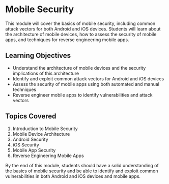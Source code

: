 # Mobile Security

This module will cover the basics of mobile security, including common attack vectors for both Android and iOS devices. Students will learn about the architecture of mobile devices, how to assess the security of mobile apps, and techniques for reverse engineering mobile apps.

## Learning Objectives

- Understand the architecture of mobile devices and the security implications of this architecture
- Identify and exploit common attack vectors for Android and iOS devices
- Assess the security of mobile apps using both automated and manual techniques
- Reverse engineer mobile apps to identify vulnerabilities and attack vectors

## Topics Covered

1. Introduction to Mobile Security
2. Mobile Device Architecture
3. Android Security
4. iOS Security
5. Mobile App Security
6. Reverse Engineering Mobile Apps

By the end of this module, students should have a solid understanding of the basics of mobile security and be able to identify and exploit common vulnerabilities in both Android and iOS devices and mobile apps.
